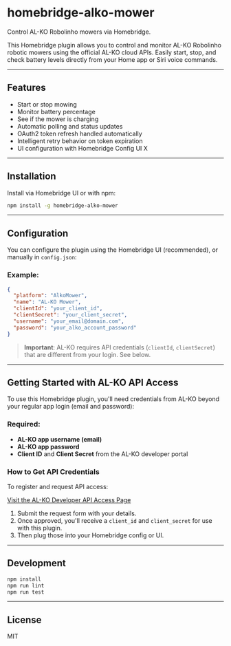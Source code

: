 # homebridge-alko-mower

Control AL-KO Robolinho mowers via Homebridge.

This Homebridge plugin allows you to control and monitor AL-KO Robolinho robotic mowers using the official AL-KO cloud APIs. Easily start, stop, and check battery levels directly from your Home app or Siri voice commands.

---

## Features

- Start or stop mowing
- Monitor battery percentage
- See if the mower is charging
- Automatic polling and status updates
- OAuth2 token refresh handled automatically
- Intelligent retry behavior on token expiration
- UI configuration with Homebridge Config UI X

---

## Installation

Install via Homebridge UI or with npm:

```bash
npm install -g homebridge-alko-mower
```

---

## Configuration

You can configure the plugin using the Homebridge UI (recommended), or manually in `config.json`:

### Example:

```json
{
  "platform": "AlkoMower",
  "name": "AL-KO Mower",
  "clientId": "your_client_id",
  "clientSecret": "your_client_secret",
  "username": "your_email@domain.com",
  "password": "your_alko_account_password"
}
```

>  **Important**: AL-KO requires API credentials (`clientId`, `clientSecret`) that are different from your login. See below.

---

## Getting Started with AL-KO API Access

To use this Homebridge plugin, you'll need credentials from AL-KO beyond your regular app login (email and password):

### Required:

- **AL-KO app username (email)**
- **AL-KO app password**
- **Client ID** and **Client Secret** from the AL-KO developer portal

### How to Get API Credentials

To register and request API access:

[Visit the AL-KO Developer API Access Page](https://alko-garden.com/api-access)

1. Submit the request form with your details.
2. Once approved, you'll receive a `client_id` and `client_secret` for use with this plugin.
3. Then plug those into your Homebridge config or UI.

---

## Development

```bash
npm install
npm run lint
npm run test
```

---

## License

MIT

